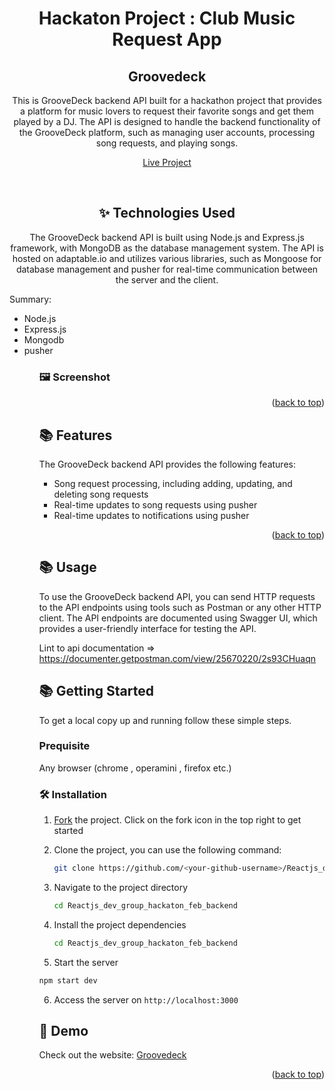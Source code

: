<div id="top"></div>

<div align="center">
  <h1>Hackaton Project : Club Music Request App </h1>
  <h2>Groovedeck </h2>
  <p>This is GrooveDeck backend API built for a hackathon project that provides a platform for music lovers to request their favorite songs and get them played by a DJ. The API is designed to handle the backend functionality of the GrooveDeck platform, such as managing user accounts, processing song requests, and playing songs. </p>

  <p  align="center">
    <a href="https://groovedeck.vercel.app">Live Project</a>
  </p>

</div>

<div align="center">
  <br />
<h2> ✨  Technologies Used </h2>
  <p>
    The GrooveDeck backend API is built using Node.js and Express.js framework, with MongoDB as the database management system. The API is hosted on adaptable.io and utilizes various libraries, such as Mongoose for database management and pusher for real-time communication between the server and the client.
  </p>
</div>

Summary:
<ul>
  <li> Node.js </li>
  <li> Express.js </li>
  <li> Mongodb </li>
  <li> pusher </li>
<ul>

### 🖼️ Screenshot

<!-- ![Screenshot from 2022-11-01 10-21-24](https://user-images.githubusercontent.com/99423608/199208330-5782ef9d-7c6b-4035-a491-531e09c61241.png) -->


<p align="right">(<a href="#top">back to top</a>)</p>
  
## 📚 Features 
  The GrooveDeck backend API provides the following features:
<ul>
  <li>Song request processing, including adding, updating, and deleting song requests</li>
  <li>Real-time updates to song requests using pusher</li>
  <li>Real-time updates to notifications using pusher</li>
  </ul>

  
  <p align="right">(<a href="#top">back to top</a>)</p>
  
  
## 📚 Usage 
  
To use the GrooveDeck backend API, you can send HTTP requests to the API endpoints using tools such as Postman or any other HTTP client. The API endpoints are documented using Swagger UI, which provides a user-friendly interface for testing the API.

Lint to api documentation => https://documenter.getpostman.com/view/25670220/2s93CHuaqn

## 📚 Getting Started

To get a local copy up and running follow these simple steps.

### Prequisite 
Any browser (chrome , operamini , firefox etc.)

### 🛠️ Installation

1. [Fork](https://github.com/JC-Coder/Reactjs_dev_group_hackaton_feb_backend/fork) the project. Click on the fork icon in the top right to get started
2. Clone the project, you can use the following command:

   ```bash
   git clone https://github.com/<your-github-username>/Reactjs_dev_group_hackaton_feb_backend
   ```

3. Navigate to the project directory

   ```bash
   cd Reactjs_dev_group_hackaton_feb_backend
   ```
4. Install the project dependencies

   ```bash
   cd Reactjs_dev_group_hackaton_feb_backend
   ```
5. Start the server 
  ```bash
  npm start dev 
  ```
6. Access the server on `http://localhost:3000`

## 🎨 Demo

Check out the website: [Groovedeck](https://groovedeck.vercel.app/)

<p align="right">(<a href="#top">back to top</a>)</p>
